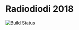 # Radiodiodi 2018

[![Build Status](https://travis-ci.org/radiodiodi/radiodiodi2019.svg?branch=master)](https://travis-ci.org/radiodiodi/radiodiodi2019)